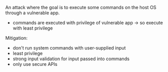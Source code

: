 An attack where the goal is to execute some commands on the host OS through a vulnerable app.
- commands are executed with privilege of vulnerable app -> so execute with least privilege

Mitigation:
- don't run system commands with user-supplied input
- least privilege
- strong input validation for input passed into commands
- only use secure APIs


